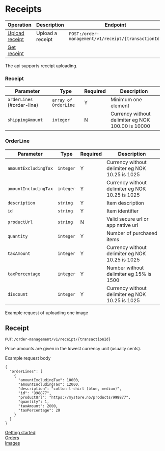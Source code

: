 # Receipts
| Operation | Description | Endpoint |
| --------- | ----------- | -------- |
| [Upload receipt](#receipt) | Upload a receipt  | `POST:/order-management/v1/receipt/{transactionId}` |
| [Get receipt]() |  | | `GET:/order-management/v1/receipt/{transactionId}` |



The api supports receipt uploading. 
### Receipt
|Parameter | Type | Required | Description|
----------|------|----------|------------
|`orderLines` (#order-line) | `array of OrderLine` | Y | Minimum one element |
|`shippingAmount` | `integer` | N | Currency without delimiter eg NOK 100.00 is 10000 |

### OrderLine 
|Parameter | Type | Required | Description|
----------|------|----------|------------
|`amountExcludingTax` | `integer` | Y | Currency without delimiter eg NOK 10.25 is 1025 |
|`amountIncludingTax` | `integer` | Y | Currency without delimiter eg NOK 10.25 is 1025 |
|`description` | `string` | Y | Item description |
|`id` | `string` | Y | Item identifier |
|`productUrl` | `string` | N | Valid secure url or app native url |
|`quantity` | `integer` | Y | Number of purchased items |
|`taxAmount` | `integer` | Y | Currency without delimiter eg NOK 10.25 is 1025 |
|`taxPercentage` | `integer` | Y | Number without delimiter eg 15% is 1500 |
|`discount` | `integer` | Y | Currency without delimiter eg NOK 10.25 is 1025 |


Example request of uploading one image


## Receipt
	PUT:/order-management/v1/receipt/{transactionId}
Price amounts are given in the lowest currency unit (usually cents).

Example request body
```
{
  "orderLines": [
    {
      "amountExcludingTax": 10000,
      "amountIncludingTax": 12000,
      "description": "cotton t-shirt (blue, medium)",
      "id": "998877",
      "productUrl": "https://mystore.no/products/998877",
      "quantity": 1,
      "taxAmount": 2000,
      "taxPercentage": 20
    }
  ]
}
```

[Getting started](GettingStarted.md)  
[Orders](Orders.md)  
[Images](Images.md)  
